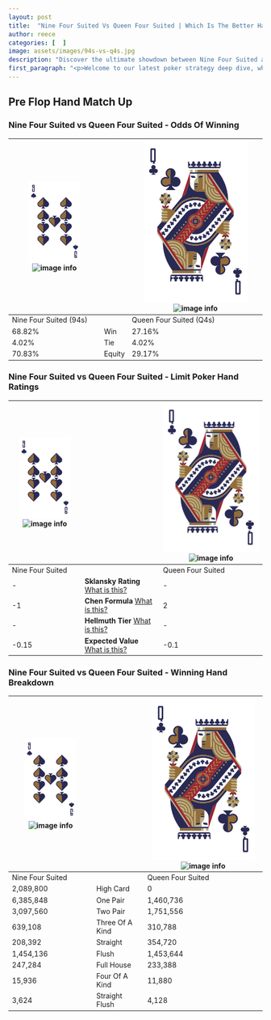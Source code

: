 ```yaml
---
layout: post
title:  "Nine Four Suited Vs Queen Four Suited | Which Is The Better Hand In Poker? A Complete Guide"
author: reece
categories: [  ]
image: assets/images/94s-vs-q4s.jpg
description: "Discover the ultimate showdown between Nine Four Suited and Queen Four Suited in poker! Uncover the odds, strategies, and scenarios where one hand triumphs over the other. Get ready to up your poker game with this thrilling analysis."
first_paragraph: "<p>Welcome to our latest poker strategy deep dive, where we're pitting two distinct hands against each other in a high-stakes showdown: Nine Four Suited vs Queen Four Suited.</p><p>In the dynamic world of poker, every decision counts, and knowing which hand holds the upper hand is key to your success at the table.</p><p>In this article, we'll dissect these two hands, explore the scenarios where one dominates the other, and equip you with the knowledge to make strategic choices that can tip the odds in your favor.</p><p>Get ready to unravel the intriguing dynamics of these poker hands and elevate your game to new heights.</p>"
---
```




[comment]: # (sp0)

## Pre Flop Hand Match Up

<div class="table hand-ratings" markdown="1"> 



### Nine Four Suited vs Queen Four Suited - Odds Of Winning


    
| ![image info](assets/images/hand1/9.png) ![image info](assets/images/hand1/4s.png) |  | ![image info](assets/images/hand2/Q.png) ![image info](assets/images/hand2/4s.png) |
| -------- | -------- | -------- |
| Nine Four Suited (94s) |  | Queen Four Suited (Q4s) |
| 68.82% | Win | 27.16% |
| 4.02% | Tie | 4.02% |
| 70.83% | Equity | 29.17% |




[comment]: # (sp1)



### Nine Four Suited vs Queen Four Suited - Limit Poker Hand Ratings


    
| ![image info](assets/images/hand1/9.png) ![image info](assets/images/hand1/4s.png) |  | ![image info](assets/images/hand2/Q.png) ![image info](assets/images/hand2/4s.png) |
| -------- | -------- | -------- |
| Nine Four Suited |  | Queen Four Suited |
| - | **Sklansky Rating** [What is this?](/sklansky-rating-explained) | - |
| -1 | **Chen Formula** [What is this?](/chen-formula-explained) | 2 |
| - | **Hellmuth Tier** [What is this?](/Hellmuth-tier-explained) | - |
| -0.15 | **Expected Value** [What is this?](/expected-value-explained) | -0.1 |




[comment]: # (sp2)



### Nine Four Suited vs Queen Four Suited - Winning Hand Breakdown


    
| ![image info](assets/images/hand1/9.png) ![image info](assets/images/hand1/4s.png) |  | ![image info](assets/images/hand2/Q.png) ![image info](assets/images/hand2/4s.png) |
| -------- | -------- | -------- |
| Nine Four Suited |  | Queen Four Suited |
| 2,089,800 | High Card | 0 |
| 6,385,848 | One Pair | 1,460,736 |
| 3,097,560 | Two Pair | 1,751,556 |
| 639,108 | Three Of A Kind | 310,788 |
| 208,392 | Straight | 354,720 |
| 1,454,136 | Flush | 1,453,644 |
| 247,284 | Full House | 233,388 |
| 15,936 | Four Of A Kind | 11,880 |
| 3,624 | Straight Flush | 4,128 |




[comment]: # (sp3)



</div>

[comment]: # (sp4)



[comment]: # (sp5)

